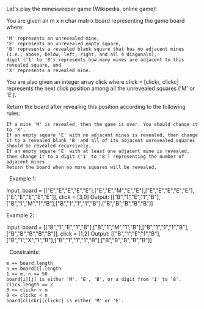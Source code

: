 Let's play the minesweeper game (Wikipedia, online game)!

You are given an m x n char matrix board representing the game board where:


	'M' represents an unrevealed mine,
	'E' represents an unrevealed empty square,
	'B' represents a revealed blank square that has no adjacent mines (i.e., above, below, left, right, and all 4 diagonals),
	digit ('1' to '8') represents how many mines are adjacent to this revealed square, and
	'X' represents a revealed mine.


You are also given an integer array click where click = [clickr, clickc] represents the next click position among all the unrevealed squares ('M' or 'E').

Return the board after revealing this position according to the following rules:


	If a mine 'M' is revealed, then the game is over. You should change it to 'X'.
	If an empty square 'E' with no adjacent mines is revealed, then change it to a revealed blank 'B' and all of its adjacent unrevealed squares should be revealed recursively.
	If an empty square 'E' with at least one adjacent mine is revealed, then change it to a digit ('1' to '8') representing the number of adjacent mines.
	Return the board when no more squares will be revealed.


 
Example 1:

Input: board = [["E","E","E","E","E"],["E","E","M","E","E"],["E","E","E","E","E"],["E","E","E","E","E"]], click = [3,0]
Output: [["B","1","E","1","B"],["B","1","M","1","B"],["B","1","1","1","B"],["B","B","B","B","B"]]


Example 2:

Input: board = [["B","1","E","1","B"],["B","1","M","1","B"],["B","1","1","1","B"],["B","B","B","B","B"]], click = [1,2]
Output: [["B","1","E","1","B"],["B","1","X","1","B"],["B","1","1","1","B"],["B","B","B","B","B"]]


 
Constraints:


	m == board.length
	n == board[i].length
	1 <= m, n <= 50
	board[i][j] is either 'M', 'E', 'B', or a digit from '1' to '8'.
	click.length == 2
	0 <= clickr < m
	0 <= clickc < n
	board[clickr][clickc] is either 'M' or 'E'.

